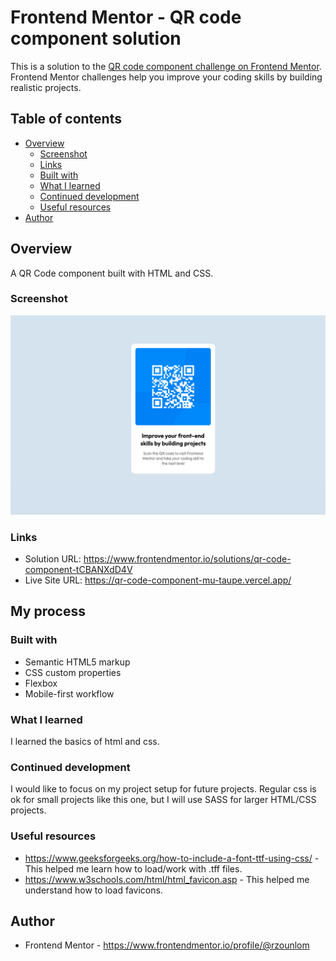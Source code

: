 # Frontend Mentor - QR code component solution

This is a solution to the [QR code component challenge on Frontend Mentor](https://www.frontendmentor.io/challenges/qr-code-component-iux_sIO_H). Frontend Mentor challenges help you improve your coding skills by building realistic projects.

## Table of contents

- [Overview](#overview)
  - [Screenshot](#screenshot)
  - [Links](#links)
  - [Built with](#built-with)
  - [What I learned](#what-i-learned)
  - [Continued development](#continued-development)
  - [Useful resources](#useful-resources)
- [Author](#author)

## Overview

A QR Code component built with HTML and CSS.

### Screenshot

![](./assets/img/screenshot.png)

### Links

- Solution URL: https://www.frontendmentor.io/solutions/qr-code-component-tCBANXdD4V
- Live Site URL: https://qr-code-component-mu-taupe.vercel.app/

## My process

### Built with

- Semantic HTML5 markup
- CSS custom properties
- Flexbox
- Mobile-first workflow

### What I learned

I learned the basics of html and css.

### Continued development

I would like to focus on my project setup for future projects. Regular css is ok for small projects like this one, but I will use SASS for larger HTML/CSS projects.

### Useful resources

- https://www.geeksforgeeks.org/how-to-include-a-font-ttf-using-css/ - This helped me learn how to load/work with .tff files.
- https://www.w3schools.com/html/html_favicon.asp - This helped me understand how to load favicons.

## Author

- Frontend Mentor - https://www.frontendmentor.io/profile/@rzounlom
